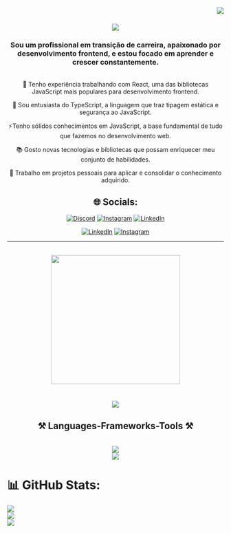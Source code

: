 <img align="right" src="https://visitor-badge.laobi.icu/badge?page_id=IsraelKilday.IsraelKilday" /> 

<h1 align="center">
    <img src="https://readme-typing-svg.herokuapp.com/?font=Righteous&size=35&center=true&vCenter=true&width=500&height=70&duration=4000&lines=Olá+!+👋;+Eu+me+chamo+Israel+Kilday!;+Bem+vindo+ao+meu+perfil" />
</h1>

<h3 align="center">Sou um profissional em transição de carreira, apaixonado por desenvolvimento frontend, e estou focado em aprender e crescer constantemente.</h3>

<br/>

<div align="center">
 🚀 Tenho experiência trabalhando com React, uma das bibliotecas JavaScript mais populares para desenvolvimento frontend.
 
 🌱 Sou entusiasta do TypeScript, a linguagem que traz tipagem estática e segurança ao JavaScript.

 ⚡Tenho sólidos conhecimentos em JavaScript, a base fundamental de tudo que fazemos no desenvolvimento web.

 📚 Gosto novas tecnologias e bibliotecas que possam enriquecer meu conjunto de habilidades.

 💼 Trabalho em projetos pessoais para aplicar e consolidar o conhecimento adquirido.
 </div>

<div align="center">
    
## 🌐 Socials:
    
[![Discord](https://img.shields.io/badge/Discord-%237289DA.svg?logo=discord&logoColor=white)](https://discord.com/channels/@me) [![Instagram](https://img.shields.io/badge/Instagram-%23E4405F.svg?logo=Instagram&logoColor=white)](https://instagram.com/https://www.instagram.com/israelkilday/) [![LinkedIn](https://img.shields.io/badge/LinkedIn-%230077B5.svg?logo=linkedin&logoColor=white)](https://linkedin.com/in/linkedin.com/in/israel-kilday-machado-de-souza-801482230)

[![LinkedIn](https://img.shields.io/badge/LinkedIn-0077B5?style=for-the-badge&logo=linkedin&logoColor=white)](https://www.linkedin.com/in/israeldevfrontend) [![Instagram](https://img.shields.io/badge/Instagram-E4405F?style=for-the-badge&logo=instagram&logoColor=white)](https://instagram.com/israelkilday?igshid=OGQ5ZDc2ODk2ZA==)




</div>

<hr/>

<div align="center"><br>    
  <img height="300px" src="https://github.com/Israelkilday/IsraelKilday/assets/101229204/51154287-3302-43e5-8dc0-f7336dee2382)"/>
  <h1 align="center">
    <img src="https://readme-typing-svg.herokuapp.com/?font=Righteous&size=35&center=true&vCenter=true&width=500&height=70&duration=4000&lines=</+Front-End+Developer+>;" />
  </h1>  
</div>

<h2 align="center">⚒️ Languages-Frameworks-Tools ⚒️</h2>

<br>

<div align="center">
    <img src="https://skillicons.dev/icons?i=github,javascript,typescript,firebase,react,sqlite" /><br>
    <img src="https://skillicons.dev/icons?i=html,css,vscode,git,vite,redux" />
</div>

# 📊 GitHub Stats:
![](https://github-readme-stats.vercel.app/api?username=Israelkilday&theme=chartreuse-dark&hide_border=false&include_all_commits=false&count_private=false)<br/>
![](https://github-readme-streak-stats.herokuapp.com/?user=Israelkilday&theme=chartreuse-dark&hide_border=false)<br/>
![](https://github-readme-stats.vercel.app/api/top-langs/?username=Israelkilday&theme=chartreuse-dark&hide_border=false&include_all_commits=false&count_private=false&layout=compact)


          



